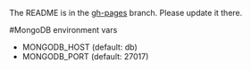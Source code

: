The README is in the [gh-pages](https://github.com/capitalone/Hygieia/blob/gh-pages/pages/hygieia/collectors/collectors.md) branch. Please update it there.

#MongoDB environment vars
* MONGODB_HOST (default: db)
* MONGODB_PORT (default: 27017)

